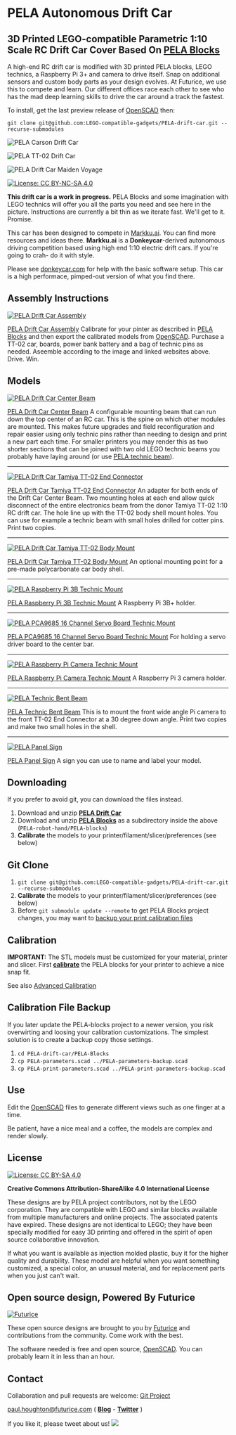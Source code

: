 # PELA Autonomous Drift Car
## 3D Printed LEGO-compatible Parametric 1:10 Scale RC Drift Car Cover Based On [PELA Blocks](http://pelablocks.org)

A high-end RC drift car is modified with 3D printed PELA blocks, LEGO technics, a Raspberry Pi 3+ and camera to drive itself. Snap on additional sensors and custom body parts as your design evolves. At Futurice, we use this to compete and learn. Our different offices race each other to see who has the mad deep learning skills to drive the car around a track the fastest.

To install, get the last preview release of [OpenSCAD](https://www.openscad.org/) then:

`git clone git@github.com:LEGO-compatible-gadgets/PELA-drift-car.git --recurse-submodules`

![PELA Carson Drift Car](images/pela-drift-car.jpg)

![PELA TT-02 Drift Car](images/pela-drift-car-top.jpg)

![PELA Drift Car Maiden Voyage](images/DonkeyCar-Maiden-Voyage.gif)

[![License: CC BY-NC-SA 4.0](https://img.shields.io/badge/License-CC%20BY--NC--SA%204.0-lightgrey.svg)](https://creativecommons.org/licenses/by-nc-sa/4.0/)

**This drift car is a work in progress.** PELA Blocks and some imagination with LEGO technics will offer you all the parts you need and see here in the picture. Instructions are currently a bit thin as we iterate fast. We'll get to it. Promise.

This car has been designed to compete in [Markku.ai](https://markku.ai/). You can find more resources and ideas there. **Markku.ai** is a **Donkeycar**-derived autonomous driving competition based using high end 1:10 electric drift cars. If you're going to crah- do it with style.

Please see [donkeycar.com](http://www.donkeycar.com/) for help with the basic software setup. This car is a high performace, pimped-out version of what you find there.



## Assembly Instructions

[![PELA Drift Car Assembly](images/PELA-drift-car-assembly.png)](https://github.com/LEGO-compatible-gadgets/PELA-drift-car/blob/master/PELA-drift-car-assembly.stl)

[PELA Drift Car Assembly](https://github.com/LEGO-compatible-gadgets/PELA-drift-car/blob/master/PELA-drift-car-assembly.stl) Calibrate for your pinter as described in [PELA Blocks](https://pelablocks.org) and then export the calibrated models from [OpenSCAD](https://www.openscad.org/). Purchase a TT-02 car, boards, power bank battery and a bag of technic pins as needed. Aseemble according to the image and linked websites above. Drive. Win. 


## Models

[![PELA Drift Car Center Beam](images/PELA-drift-car-center-beam.png)](https://github.com/LEGO-compatible-gadgets/PELA-drift-car/blob/master/PELA-drift-car-center-beam.stl)

[PELA Drift Car Center Beam](https://github.com/LEGO-compatible-gadgets/PELA-drift-car/blob/master/PELA-drift-car-center-beam.stl) A configurable mounting beam that can run down the top center of an RC car. This is the spine on which other modules are mounted. This makes future upgrades and field reconfiguration and repair easier using only technic pins rather than needing to design and print a new part each time. For smaller printers you may render this as two shorter sections that can be joined with two old LEGO technic beams you probably have laying around (or use [PELA technic beam](https://pelablocks.org)).

___

[![PELA Drift Car Tamiya TT-02 End Connector](images/PELA-drift-car-tt02-end-connector.png)](https://github.com/LEGO-compatible-gadgets/PELA-drift-car/blob/master/PELA-drift-car-tt02-end-connector.stl)

[PELA Drift Car Tamiya TT-02 End Connector](https://github.com/LEGO-compatible-gadgets/PELA-drift-car/blob/master/PELA-drift-car-tt02-end-connector.stl) An adapter for both ends of the Drift Car Center Beam. Two mounting holes at each end allow quick disconnect of the entire electronics beam from the donor Tamiya TT-02 1:10 RC drift car. The hole line up with the TT-02 body shell mount holes. You can use for example a technic beam with small holes drilled for cotter pins. Print two copies.

___

[![PELA Drift Car Tamiya TT-02 Body Mount](images/PELA-body-mount.png)](https://github.com/LEGO-compatible-gadgets/PELA-drift-car/blob/master/PELA-body-mount.stl)

[PELA Drift Car Tamiya TT-02 Body Mount](https://github.com/LEGO-compatible-gadgets/PELA-drift-car/blob/master/PELA-body-mount.stl) An optional mounting point for a pre-made polycarbonate car body shell.

___

[![PELA Raspberry Pi 3B Technic Mount](images/PELA-raspberry-pi3-technic-mount.png)](https://github.com/LEGO-compatible-gadgets/PELA-drift-car/blob/master/PELA-raspberry-pi3-technic-mount.stl)

[PELA Raspberry Pi 3B Technic Mount](https://github.com/LEGO-compatible-gadgets/PELA-drift-car/blob/master/PELA-raspberry-pi3-technic-mount.stl) A Raspberry Pi 3B+ holder.

___

[![PELA PCA9685 16 Channel Servo Board Technic Mount](images/PELA-pca9685-servo-board-technic-mount.png)](https://github.com/LEGO-compatible-gadgets/PELA-drift-car/blob/master/PELA-pca9685-servo-board-technic-mount.stl)

[PELA PCA9685 16 Channel Servo Board Technic Mount](https://github.com/LEGO-compatible-gadgets/PELA-drift-car/blob/master/PELA-pca9685-servo-board-technic-mount.stl) For holding a servo driver board to the center bar.

___

[![PELA Raspberry Pi Camera Technic Mount](images/PELA-raspberry-pi3-camera-technic-mount.png)](https://github.com/LEGO-compatible-gadgets/PELA-drift-car/blob/master/PELA-raspberry-pi3-camera-technic-mount.stl)

[PELA Raspberry Pi Camera Technic Mount](https://github.com/LEGO-compatible-gadgets/PELA-drift-car/blob/master/PELA-raspberry-pi3-camera-technic-mount.stl) A Raspberry Pi 3 camera holder.

___

[![PELA Technic Bent Beam](images/PELA-technic-bent-beam.png)](https://github.com/LEGO-compatible-gadgets/PELA-drift-car/blob/master/PELA-technic-bent-beam.stl)

[PELA Technic Bent Beam](https://github.com/LEGO-compatible-gadgets/PELA-drift-car/blob/master/PELA-technic-bent-beam.stl) This is to mount the front wide angle Pi camera to the front TT-02 End Connector at a 30 degree down angle. Print two copies and make two small holes in the shell.

___

[![PELA Panel Sign](images/PELA-panel-sign.png)](https://github.com/LEGO-compatible-gadgets/PELA-parametric-blocks/blob/master/technic-beam/PELA-panel-sign.stl)

[PELA Panel Sign](https://github.com/LEGO-compatible-gadgets/PELA-parametric-blocks/blob/master/technic-beam/PELA-panel-sign.stl) A sign you can use to name and label your model.


## Downloading

If you prefer to avoid git, you can download the files instead.

1. Download and unzip **[PELA Drift Car](https://github.com/LEGO-Prototypes/PELA-drift-car/archive/master.zip)**
1. Download and unzip **[PELA Blocks](https://github.com/LEGO-Prototypes/PELA-blocks/archive/master.zip)** as a subdirectory inside the above (`PELA-robot-hand/PELA-blocks`)
1. **Calibrate** the models to your printer/filament/slicer/preferences (see below)

## Git Clone

1. `git clone git@github.com:LEGO-compatible-gadgets/PELA-drift-car.git --recurse-submodules`
1. **Calibrate** the models to your printer/filament/slicer/preferences (see below)
1. Before `git submodule update --remote` to get PELA Blocks project changes, you may want to [backup your print calibration files](http://pelablocks.org/#calibration-file-backup)

## Calibration

**IMPORTANT:** The STL models must be customized for your material, printer and slicer. First **[calibrate](http://pelablocks.org/#calibrate)** the PELA blocks for your printer to achieve a nice snap fit.

See also [Advanced Calibration](http://pelablocks.org/ADVANCED-CALIBRATION)

## Calibration File Backup

If you later update the PELA-blocks project to a newer version, you risk overwirting and loosing your calibration customizations. The simplest solution is to create a backup copy those settings.

1. `cd PELA-drift-car/PELA-Blocks`
1. `cp PELA-parameters.scad ../PELA-parameters-backup.scad`
1. `cp PELA-print-parameters.scad ../PELA-print-parameters-backup.scad`

## Use

Edit the [OpenSCAD](http://www.openscad.org/) files to generate different views such as one finger at a time.

Be patient, have a nice meal and a coffee, the models are complex and render slowly.

## License

[![License: CC BY-SA 4.0](https://licensebuttons.net/l/by-sa/3.0/88x31.png)](https://creativecommons.org/licenses/by-sa/4.0/)

**Creative Commons Attribution-ShareAlike 4.0 International License**

These designs are by PELA project contributors, not by the LEGO corporation. They are compatible with LEGO and similar blocks available from multiple manufacturers and online projects. The associated patents have expired. These designs are not identical to LEGO; they have been specially modified for easy 3D printing and offered in the spirit of open source collaborative innovation.

If what you want is available as injection molded plastic, buy it for the higher quality and durability. These model are helpful when you want something customized, a special color, an unusual material, and for replacement parts when you just can't wait.

## Open source design, Powered By Futurice

[![Futurice](images/futurice-logo.jpg)](https://futurice.com)

These open source designs are brought to you by [Futurice](http://futurice.com) and contributions from the community. Come work with the best.

The software needed is free and open source, [OpenSCAD](http://www.openscad.org/). You can probably learn it in less than an hour.

## Contact

Collaboration and pull requests are welcome: [Git Project](https://github.com/LEGO-Prototypes/PELA-drift-car)

paul.houghton@futurice.com ( **[Blog](https://medium.com/@paulhoughton)** - **[Twitter](https://twitter.com/mobile_rat)** )

If you like it, please tweet about us! [<img src="images/share-twitter-button.jpg">](https://twitter.com/intent/tweet?screen_name=mobile_rat&hashtags=PELAblocks&related=mobile_rat&text=3D%20printed%20LEGO%20drift%20car%20shell&tw_p=tweetbutton&url=http%3A%2F%2Fdriftcar.pelablocks.org)
